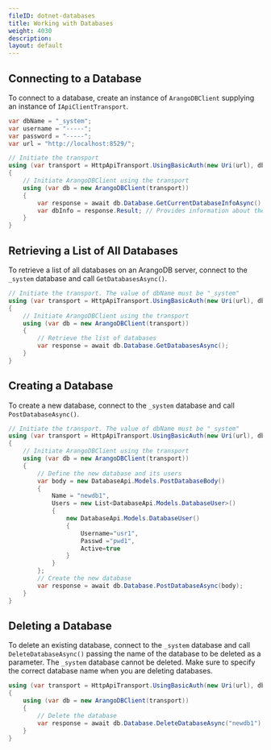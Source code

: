 ```yaml
---
fileID: dotnet-databases
title: Working with Databases
weight: 4030
description: 
layout: default
---
```

## Connecting to a Database

To connect to a database, create an instance of `ArangoDBClient` supplying an
instance of `IApiClientTransport`.

```csharp
var dbName = "_system";
var username = "-----";
var password = "-----";
var url = "http://localhost:8529/";

// Initiate the transport
using (var transport = HttpApiTransport.UsingBasicAuth(new Uri(url), dbName, username, password))
{
    // Initiate ArangoDBClient using the transport
    using (var db = new ArangoDBClient(transport))
    {
        var response = await db.Database.GetCurrentDatabaseInfoAsync();
        var dbInfo = response.Result; // Provides information about the current database
    }
}
```

## Retrieving a List of All Databases

To retrieve a list of all databases on an ArangoDB server, connect to the
`_system` database and call `GetDatabasesAsync()`.

```csharp
// Initiate the transport. The value of dbName must be "_system"
using (var transport = HttpApiTransport.UsingBasicAuth(new Uri(url), dbName, username, password))
{
    // Initiate ArangoDBClient using the transport
    using (var db = new ArangoDBClient(transport))
    {
        // Retrieve the list of databases
        var response = await db.Database.GetDatabasesAsync();
    }
}
```

## Creating a Database

To create a new database, connect to the `_system` database and call
`PostDatabaseAsync()`.

```csharp
// Initiate the transport. The value of dbName must be "_system"
using (var transport = HttpApiTransport.UsingBasicAuth(new Uri(url), dbName, username, password))
{
    // Initiate ArangoDBClient using the transport
    using (var db = new ArangoDBClient(transport))
    {
        // Define the new database and its users
        var body = new DatabaseApi.Models.PostDatabaseBody()
        {
            Name = "newdb1",
            Users = new List<DatabaseApi.Models.DatabaseUser>()
            {
                new DatabaseApi.Models.DatabaseUser()
                {
                    Username="usr1",
                    Passwd ="pwd1",
                    Active=true
                }
            }
        };
        // Create the new database
        var response = await db.Database.PostDatabaseAsync(body);
    }
}
```

## Deleting a Database

To delete an existing database, connect to the `_system` database and call
`DeleteDatabaseAsync()` passing the name of the database to be deleted as a
parameter. The `_system` database cannot be deleted. Make sure to specify
the correct database name when you are deleting databases.

```csharp
using (var transport = HttpApiTransport.UsingBasicAuth(new Uri(url), dbName, username, password))
{
    using (var db = new ArangoDBClient(transport))
    {
        // Delete the database
        var response = await db.Database.DeleteDatabaseAsync("newdb1");
    }
}
```
